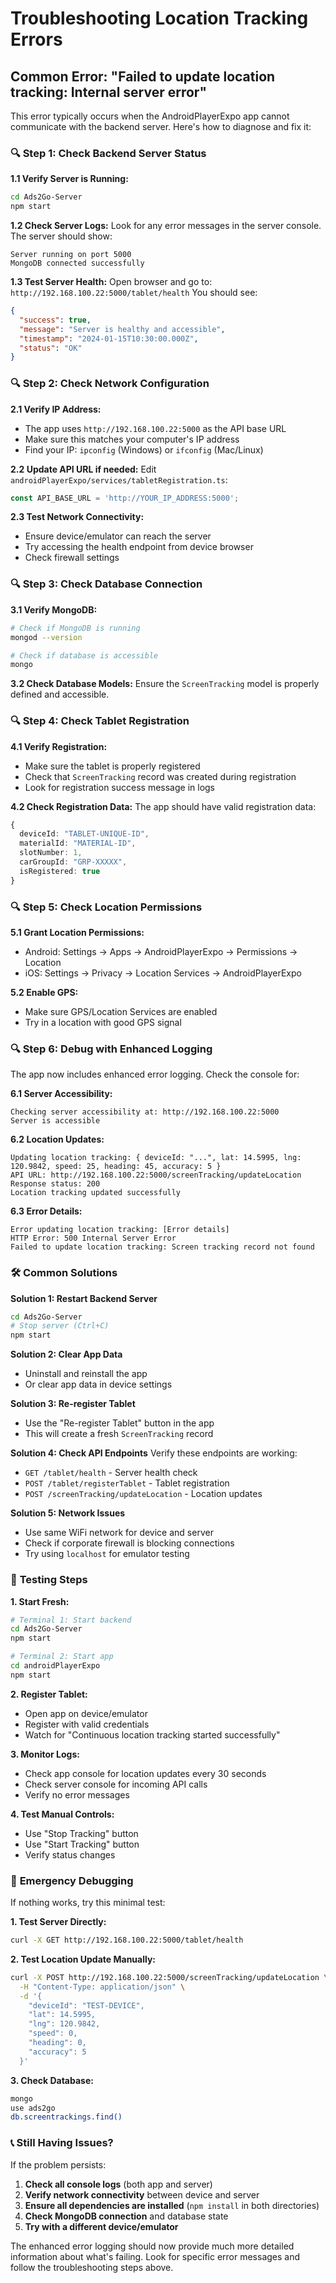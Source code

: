 # Troubleshooting Location Tracking Errors

## Common Error: "Failed to update location tracking: Internal server error"

This error typically occurs when the AndroidPlayerExpo app cannot communicate with the backend server. Here's how to diagnose and fix it:

### 🔍 **Step 1: Check Backend Server Status**

**1.1 Verify Server is Running:**
```bash
cd Ads2Go-Server
npm start
```

**1.2 Check Server Logs:**
Look for any error messages in the server console. The server should show:
```
Server running on port 5000
MongoDB connected successfully
```

**1.3 Test Server Health:**
Open browser and go to: `http://192.168.100.22:5000/tablet/health`
You should see:
```json
{
  "success": true,
  "message": "Server is healthy and accessible",
  "timestamp": "2024-01-15T10:30:00.000Z",
  "status": "OK"
}
```

### 🔍 **Step 2: Check Network Configuration**

**2.1 Verify IP Address:**
- The app uses `http://192.168.100.22:5000` as the API base URL
- Make sure this matches your computer's IP address
- Find your IP: `ipconfig` (Windows) or `ifconfig` (Mac/Linux)

**2.2 Update API URL if needed:**
Edit `androidPlayerExpo/services/tabletRegistration.ts`:
```typescript
const API_BASE_URL = 'http://YOUR_IP_ADDRESS:5000';
```

**2.3 Test Network Connectivity:**
- Ensure device/emulator can reach the server
- Try accessing the health endpoint from device browser
- Check firewall settings

### 🔍 **Step 3: Check Database Connection**

**3.1 Verify MongoDB:**
```bash
# Check if MongoDB is running
mongod --version

# Check if database is accessible
mongo
```

**3.2 Check Database Models:**
Ensure the `ScreenTracking` model is properly defined and accessible.

### 🔍 **Step 4: Check Tablet Registration**

**4.1 Verify Registration:**
- Make sure the tablet is properly registered
- Check that `ScreenTracking` record was created during registration
- Look for registration success message in logs

**4.2 Check Registration Data:**
The app should have valid registration data:
```typescript
{
  deviceId: "TABLET-UNIQUE-ID",
  materialId: "MATERIAL-ID",
  slotNumber: 1,
  carGroupId: "GRP-XXXXX",
  isRegistered: true
}
```

### 🔍 **Step 5: Check Location Permissions**

**5.1 Grant Location Permissions:**
- Android: Settings → Apps → AndroidPlayerExpo → Permissions → Location
- iOS: Settings → Privacy → Location Services → AndroidPlayerExpo

**5.2 Enable GPS:**
- Make sure GPS/Location Services are enabled
- Try in a location with good GPS signal

### 🔍 **Step 6: Debug with Enhanced Logging**

The app now includes enhanced error logging. Check the console for:

**6.1 Server Accessibility:**
```
Checking server accessibility at: http://192.168.100.22:5000
Server is accessible
```

**6.2 Location Updates:**
```
Updating location tracking: { deviceId: "...", lat: 14.5995, lng: 120.9842, speed: 25, heading: 45, accuracy: 5 }
API URL: http://192.168.100.22:5000/screenTracking/updateLocation
Response status: 200
Location tracking updated successfully
```

**6.3 Error Details:**
```
Error updating location tracking: [Error details]
HTTP Error: 500 Internal Server Error
Failed to update location tracking: Screen tracking record not found
```

### 🛠️ **Common Solutions**

**Solution 1: Restart Backend Server**
```bash
cd Ads2Go-Server
# Stop server (Ctrl+C)
npm start
```

**Solution 2: Clear App Data**
- Uninstall and reinstall the app
- Or clear app data in device settings

**Solution 3: Re-register Tablet**
- Use the "Re-register Tablet" button in the app
- This will create a fresh `ScreenTracking` record

**Solution 4: Check API Endpoints**
Verify these endpoints are working:
- `GET /tablet/health` - Server health check
- `POST /tablet/registerTablet` - Tablet registration
- `POST /screenTracking/updateLocation` - Location updates

**Solution 5: Network Issues**
- Use same WiFi network for device and server
- Check if corporate firewall is blocking connections
- Try using `localhost` for emulator testing

### 📱 **Testing Steps**

**1. Start Fresh:**
```bash
# Terminal 1: Start backend
cd Ads2Go-Server
npm start

# Terminal 2: Start app
cd androidPlayerExpo
npm start
```

**2. Register Tablet:**
- Open app on device/emulator
- Register with valid credentials
- Watch for "Continuous location tracking started successfully"

**3. Monitor Logs:**
- Check app console for location updates every 30 seconds
- Check server console for incoming API calls
- Verify no error messages

**4. Test Manual Controls:**
- Use "Stop Tracking" button
- Use "Start Tracking" button
- Verify status changes

### 🚨 **Emergency Debugging**

If nothing works, try this minimal test:

**1. Test Server Directly:**
```bash
curl -X GET http://192.168.100.22:5000/tablet/health
```

**2. Test Location Update Manually:**
```bash
curl -X POST http://192.168.100.22:5000/screenTracking/updateLocation \
  -H "Content-Type: application/json" \
  -d '{
    "deviceId": "TEST-DEVICE",
    "lat": 14.5995,
    "lng": 120.9842,
    "speed": 0,
    "heading": 0,
    "accuracy": 5
  }'
```

**3. Check Database:**
```bash
mongo
use ads2go
db.screentrackings.find()
```

### 📞 **Still Having Issues?**

If the problem persists:

1. **Check all console logs** (both app and server)
2. **Verify network connectivity** between device and server
3. **Ensure all dependencies are installed** (`npm install` in both directories)
4. **Check MongoDB connection** and database state
5. **Try with a different device/emulator**

The enhanced error logging should now provide much more detailed information about what's failing. Look for specific error messages and follow the troubleshooting steps above.
